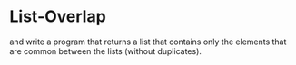 # List-Overlap
and write a program that returns a list that contains only the elements that are common between the lists (without duplicates). 
